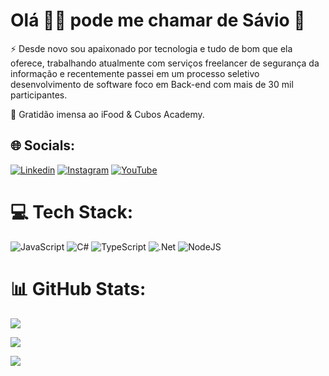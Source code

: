 # Olá 👋🏻 pode me chamar de Sávio 🧐

⚡ Desde novo sou apaixonado por tecnologia e tudo de bom que ela oferece, trabalhando atualmente com serviços freelancer de segurança da informação e recentemente passei em um processo seletivo desenvolvimento de software foco em Back-end com mais de 30 mil participantes. 

🚀 Gratidão imensa ao iFood & Cubos Academy. 

## 🌐 Socials:
[![Linkedin](https://img.shields.io/badge/LinkedIn-0077B5?&logo=linkedin&logoColor=white)](https://www.linkedin.com/in/s%C3%A1vio-rezende-954b96234/) 
[![Instagram](https://img.shields.io/badge/Instagram-%23E4405F.svg?logo=Instagram&logoColor=white)](https://instagram.com/sssvio) [![YouTube](https://img.shields.io/badge/YouTube-%23FF0000.svg?logo=YouTube&logoColor=white)](https://youtube.com/@@dev_savio) 


# 💻 Tech Stack:
![JavaScript](https://img.shields.io/badge/javascript-%23323330.svg?style=flat&logo=javascript&logoColor=%23F7DF1E) ![C#](https://img.shields.io/badge/c%23-%23239120.svg?style=flat&logo=c-sharp&logoColor=white) ![TypeScript](https://img.shields.io/badge/typescript-%23007ACC.svg?style=flat&logo=typescript&logoColor=white) ![.Net](https://img.shields.io/badge/.NET-5C2D91?style=flat&logo=.net&logoColor=white) ![NodeJS](https://img.shields.io/badge/node.js-6DA55F?style=flat&logo=node.js&logoColor=white)

# 📊 GitHub Stats:
![](https://github-readme-stats.vercel.app/api?username=ssssvio&theme=dark&hide_border=false&include_all_commits=true&count_private=true)<br/>

![](https://github-readme-stats.vercel.app/api/top-langs/?username=ssssvio&theme=dark&hide_border=false&include_all_commits=true&count_private=true&layout=compact)

[![](https://visitcount.itsvg.in/api?id=ssssvio&icon=5&color=12)](https://visitcount.itsvg.in)

